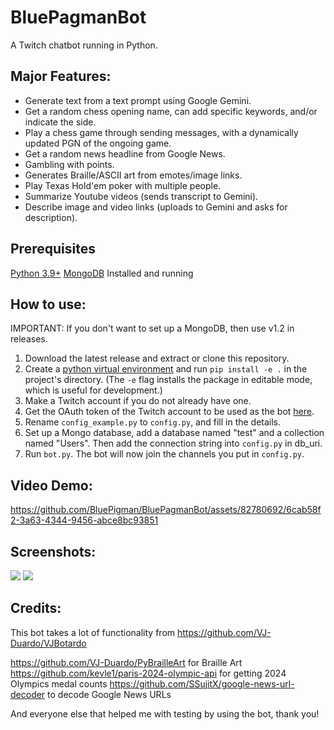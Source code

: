 # BluePagmanBot
A Twitch chatbot running in Python. 

##  Major Features:
- Generate text from a text prompt using Google Gemini.
- Get a random chess opening name, can add specific keywords, and/or indicate the side.
- Play a chess game through sending messages, with a dynamically updated PGN of the ongoing game.
- Get a random news headline from Google News.
- Gambling with points.
- Generates Braille/ASCII art from emotes/image links.
- Play Texas Hold'em poker with multiple people.
- Summarize Youtube videos (sends transcript to Gemini).
- Describe image and video links (uploads to Gemini and asks for description).

## Prerequisites
[Python 3.9+](https://www.python.org/downloads/)
[MongoDB](https://www.mongodb.com/try/download/community) Installed and running

## How to use: 

IMPORTANT: If you don't want to set up a MongoDB, then use v1.2 in releases.

1. Download the latest release and extract or clone this repository.
2. Create a [python virtual environment](https://packaging.python.org/en/latest/guides/installing-using-pip-and-virtual-environments/#create-and-use-virtual-environments) and run `pip install -e .` in the project's directory. (The `-e` flag installs the package in editable mode, which is useful for development.)
3. Make a Twitch account if you do not already have one.
4. Get the OAuth token of the Twitch account to be used as the bot [here](https://twitchapps.com/tmi/).
5. Rename `config_example.py` to `config.py`, and fill in the details.
6. Set up a Mongo database, add a database named "test" and a collection named "Users". Then add the connection string into `config.py` in db_uri.
7. Run `bot.py`. The bot will now join the channels you put in `config.py`.

## Video Demo:
https://github.com/BluePigman/BluePagmanBot/assets/82780692/6cab58f2-3a63-4344-9456-abce8bc93851

## Screenshots: 

<img src="https://user-images.githubusercontent.com/82780692/187820763-d8b24c7f-979a-42ca-b28e-d872e84f0c0e.png"> <img  src="https://user-images.githubusercontent.com/82780692/187818815-f37aa7df-b9ed-4d67-b32c-f58cc55ea2ba.png">


## Credits:

This bot takes a lot of functionality from https://github.com/VJ-Duardo/VJBotardo


https://github.com/VJ-Duardo/PyBrailleArt for Braille Art
https://github.com/kevle1/paris-2024-olympic-api for getting 2024 Olympics medal counts
https://github.com/SSujitX/google-news-url-decoder to decode Google News URLs

And everyone else that helped me with testing by using the bot, thank you!
